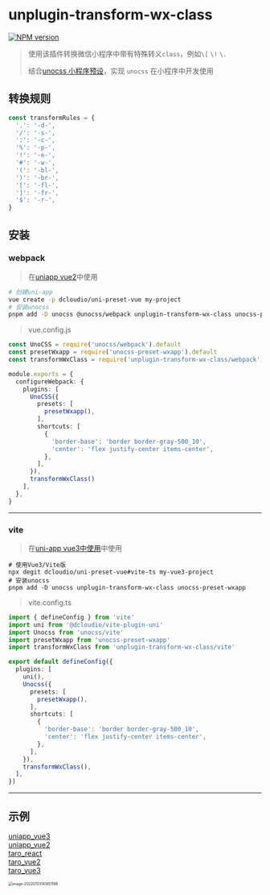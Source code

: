 # unplugin-transform-wx-class

[![NPM version](https://img.shields.io/npm/v/unplugin-transform-wx-class?color=a1b858&label=)](https://www.npmjs.com/package/unplugin-transform-wx-class)

> 使用该插件转换微信小程序中带有特殊转义`class`，例如`\[` `\!` `\.`
>
> 结合[unocss 小程序预设](https://github.com/MellowCo/unocss-preset-weapp)，实现 `unocss` 在小程序中开发使用

## 转换规则
```js
const transformRules = {
  '.': '-d-',
  '/': '-s-',
  ':': '-c-',
  '%': '-p-',
  '!': '-e-',
  '#': '-w-',
  '(': '-bl-',
  ')': '-br-',
  '[': '-fl-',
  ']': '-fr-',
  '$': '-r-',
}
```



## 安装
### webpack

> 在[uniapp vue2](https://uniapp.dcloud.io/quickstart-cli.html#创建uni-app)中使用


```bash
# 创建uni-app
vue create -p dcloudio/uni-preset-vue my-project
# 安装unocss
pnpm add -D unocss @unocss/webpack unplugin-transform-wx-class unocss-preset-wxapp
```

>  vue.config.js

```ts
const UnoCSS = require('unocss/webpack').default
const presetWxapp = require('unocss-preset-wxapp').default
const transformWxClass = require('unplugin-transform-wx-class/webpack')

module.exports = {
  configureWebpack: {
    plugins: [
      UnoCSS({
        presets: [
          presetWxapp(),
        ],
        shortcuts: [
          {
            'border-base': 'border border-gray-500_10',
            'center': 'flex justify-center items-center',
          },
        ],
      }),
      transformWxClass()
    ],
  },
}
```



---

### vite

> 在[uni-app vue3中使用](https://ask.dcloud.net.cn/article/37834)中使用

```shell
# 使用Vue3/Vite版
npx degit dcloudio/uni-preset-vue#vite-ts my-vue3-project
# 安装unocss
pnpm add -D unocss unplugin-transform-wx-class unocss-preset-wxapp
```

> vite.config.ts

```ts
import { defineConfig } from 'vite'
import uni from '@dcloudio/vite-plugin-uni'
import Unocss from 'unocss/vite'
import presetWxapp from 'unocss-preset-wxapp'
import transformWxClass from 'unplugin-transform-wx-class/vite'

export default defineConfig({
  plugins: [
    uni(),
    Unocss({
      presets: [
        presetWxapp(),
      ],
      shortcuts: [
        {
          'border-base': 'border border-gray-500_10',
          'center': 'flex justify-center items-center',
        },
      ],
    }),
    transformWxClass(),
  ],
})
```



---

## 示例


[uniapp_vue3](https://github.com/MellowCo/unocss-preset-weapp/tree/main/examples/uniapp_vue3)   
[uniapp_vue2](https://github.com/MellowCo/unocss-preset-weapp/tree/main/examples/uniapp_vue2)   
[taro_react](https://github.com/MellowCo/unocss-preset-weapp/tree/main/examples/taro_react)   
[taro_vue2](https://github.com/MellowCo/unocss-preset-weapp/tree/main/examples/taro_vue2)   
[taro_vue3](https://github.com/MellowCo/unocss-preset-weapp/tree/main/examples/taro_vue3)  

<img src="https://fastly.jsdelivr.net/gh/MellowCo/image-host/2022/202207031414239.png" alt="image-20220703141451188" style="zoom:50%;" />



